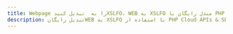 ---title: Webpage را به  تبدیل کنیدXSLFO، WEB به XSLFO مبدل رایگان یا PHP SDKdescription: تبدیل رایگانWEB به XSLFO با استفاده از PHP Cloud APIs & SDK همچنین اسناد PDF را در Cloud ایجاد، ویرایش و رندر کنید.---